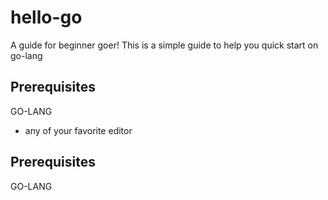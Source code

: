 # hello-go

A guide for beginner goer!
This is a simple guide to help you quick start on go-lang

## Prerequisites
GO-LANG

* any of your favorite editor 

## Prerequisites
GO-LANG

